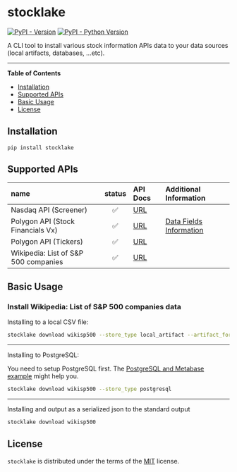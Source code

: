 # stocklake

[![PyPI - Version](https://img.shields.io/pypi/v/stocklake.svg)](https://pypi.org/project/stocklake)
[![PyPI - Python Version](https://img.shields.io/pypi/pyversions/stocklake.svg)](https://pypi.org/project/stocklake)

A CLI tool to install various stock information APIs data to your data sources (local artifacts, databases, ...etc).

-----

**Table of Contents**

- [Installation](#installation)
- [Supported APIs](#supported-apis)
- [Basic Usage](#basic-usage)
- [License](#license)

## Installation

```console
pip install stocklake
```

## Supported APIs

| name | status | API Docs | Additional Information |
| :--- | :---: | :--- | :--- |
| Nasdaq API (Screener) | ✅ | [URL](https://www.nasdaq.com/market-activity/stocks/screener) | |
| Polygon API (Stock Financials Vx) | ✅ | [URL](https://polygon.io/docs/stocks/get_vx_reference_financials) | [Data Fields Information](https://polygon.io/blog/financials-api-glossary-of-fields) |
| Polygon API (Tickers) | ✅  | [URL](https://polygon.io/docs/stocks/get_v3_reference_tickers) | |
| Wikipedia: List of S&P 500 companies | ✅ | [URL](https://en.wikipedia.org/wiki/List_of_S%26P_500_companies) |  |

## Basic Usage

### Install Wikipedia: List of S&P 500 companies data

Installing to a local CSV file:

```bash
stocklake download wikisp500 --store_type local_artifact --artifact_format csv
```

----

Installing to PostgreSQL:

You need to setup PostgreSQL first. The [PostgreSQL and Metabase example](https://tsugumi-sys.github.io/stocklake/examples/postgresql_and_metabase/) might help you.

```bash
stocklake download wikisp500 --store_type postgresql
```

----

Installing and output as a serialized json to the standard output

```bash
stocklake download wikisp500
```

## License

`stocklake` is distributed under the terms of the [MIT](https://spdx.org/licenses/MIT.html) license.
